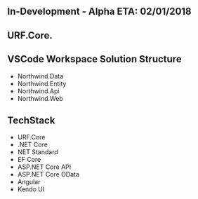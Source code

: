 ## In-Development - Alpha ETA: 02/01/2018
## URF.Core.

## VSCode Workspace Solution Structure

* Northwind.Data
* Northwind.Entity
* Northwind.Api
* Northwind.Web

## TechStack

* URF.Core
* .NET Core
* NET Standard
* EF Core
* ASP.NET Core API
* ASP.NET Core OData
* Angular
* Kendo UI